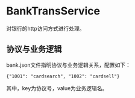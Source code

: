 # BankTransService

对银行的http访问方式进行处理。

## 协议与业务逻辑

bank.json文件指明协议与业务逻辑关系，配置如下：

```
{"1001": "cardsearch", "1002": "cardsell"}
```

其中，key为协议号，value为业务逻辑名。

